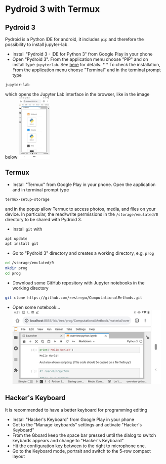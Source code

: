 # Pydroid 3 with Termux
## Pydroid 3
Pydroid is a Python IDE for android, it includes `pip` and therefore the possibility to install jupyter-lab. 

* Install "Pydroid 3 - IDE for Python 3" from Google Play in your phone
* Open "Pydroid 3". From the application menu choose "PIP" and on install type `jupyterlab`. See [here](https://stackoverflow.com/a/51581309/2268280) for details. * * To check the installation, From the application menu choose "Terminal" and in the terminal prompt type
```bash
jupyter-lab
```
which opens the Jupyter Lab interface in the browser, like in the image below
<img src="https://github.com/restrepo/pydroid_with_termux/raw/main/img/chrome.jpeg" alt="drawing" style="height:200px;"/>

## Termux
* Install "Termux" from Google Play in your phone. Open the application and in terminal prompt type
```bash
termux-setup-storage
```
and in the popup allow Termux to access photos, media, and files on your device.
In particular, the read/write permissions in the `/storage/emulated/0` directory to be shared with Pydroid 3.

* Install `git` with
```bash
apt update
apt install git
```
* Go to "Pydroid 3" directory and creates a working directory, e.g, `prog`
```bash
cd /storage/emulated/0
mkdir prog
cd prog
```

* Download some GitHub repository with Jupyter notebooks in the working directory
```bash
git clone https://github.com/restrepo/ComputationalMethods.git
```
* Open some notebook...
![img](https://github.com/restrepo/pydroid_with_termux/raw/main/img/jupyter.jpeg)

## Hacker's Keyboard
It is recommended to have a better keyboard for programming editing
* Install "Hacker's Keyboard" from Google Play in your phone
* Got to the "Manage keyboards" settings and activate "Hacker's Keyboard"
* From the Gboard keep the space bar pressed until the dialog to switch keybards appears and change to "Hacker's Keyboard" 
* Hit the configuration key between to the right to microphone one. 
* Go to the Keyboard mode, portrait and switch to the 5-row compact layout

